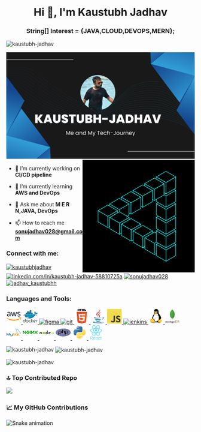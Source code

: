 <h1 align="center">Hi 👋, I'm Kaustubh Jadhav</h1>
<h3 align="center">String[] Interest = {JAVA,CLOUD,DEVOPS,MERN};</h3>
<p align="left"> <img src="https://komarev.com/ghpvc/?username=kaustubh-jadhav&label=Profile%20views&color=0e75b6&style=flat" alt="kaustubh-jadhav" /> </p>
<div> <img src ="JAdhav Kaustubh.png"/></div>
<img align=right src="Ry6p.gif" style="height:300px;width:300px;"/>

- 🔭 I’m currently working on **CI/CD pipeline**

- 🌱 I’m currently learning **AWS and DevOps**

- 💬 Ask me about **M E R N,JAVA, DevOps**

- 📫 How to reach me **sonujadhav028@gmail.com**


<!-- BLOG-POST-LIST:START -->
<!-- BLOG-POST-LIST:END -->

<h3 align="left">Connect with me:</h3>
<p align="left">
<a href="https://dev.to/kaustubhjadhav" target="blank"><img align="center" src="https://raw.githubusercontent.com/rahuldkjain/github-profile-readme-generator/master/src/images/icons/Social/devto.svg" alt="kaustubhjadhav" height="30" width="40" /></a>
<a href="https://linkedin.com/in/linkedin.com/in/kaustubh-jadhav-58810725a" target="blank"><img align="center" src="https://raw.githubusercontent.com/rahuldkjain/github-profile-readme-generator/master/src/images/icons/Social/linked-in-alt.svg" alt="linkedin.com/in/kaustubh-jadhav-58810725a" height="30" width="40" /></a>
<a href="https://codesandbox.com/sonujadhav028" target="blank"><img align="center" src="https://raw.githubusercontent.com/rahuldkjain/github-profile-readme-generator/master/src/images/icons/Social/codesandbox.svg" alt="sonujadhav028" height="30" width="40" /></a>
<a href="https://instagram.com/jadhav_kaustubhh" target="blank"><img align="center" src="https://raw.githubusercontent.com/rahuldkjain/github-profile-readme-generator/master/src/images/icons/Social/instagram.svg" alt="jadhav_kaustubhh" height="30" width="40" /></a>
</p>

<h3 align="left">Languages and Tools:</h3>
<p align="left"> <a href="https://aws.amazon.com" target="_blank" rel="noreferrer"> <img src="https://raw.githubusercontent.com/devicons/devicon/master/icons/amazonwebservices/amazonwebservices-original-wordmark.svg" alt="aws" width="40" height="40"/> </a> <a href="https://www.docker.com/" target="_blank" rel="noreferrer"> <img src="https://raw.githubusercontent.com/devicons/devicon/master/icons/docker/docker-original-wordmark.svg" alt="docker" width="40" height="40"/> </a> <a href="https://www.figma.com/" target="_blank" rel="noreferrer"> <img src="https://www.vectorlogo.zone/logos/figma/figma-icon.svg" alt="figma" width="40" height="40"/> </a> <a href="https://git-scm.com/" target="_blank" rel="noreferrer"> <img src="https://www.vectorlogo.zone/logos/git-scm/git-scm-icon.svg" alt="git" width="40" height="40"/> </a> <a href="https://www.w3.org/html/" target="_blank" rel="noreferrer"> <img src="https://raw.githubusercontent.com/devicons/devicon/master/icons/html5/html5-original-wordmark.svg" alt="html5" width="40" height="40"/> </a> <a href="https://www.java.com" target="_blank" rel="noreferrer"> <img src="https://raw.githubusercontent.com/devicons/devicon/master/icons/java/java-original.svg" alt="java" width="40" height="40"/> </a> <a href="https://developer.mozilla.org/en-US/docs/Web/JavaScript" target="_blank" rel="noreferrer"> <img src="https://raw.githubusercontent.com/devicons/devicon/master/icons/javascript/javascript-original.svg" alt="javascript" width="40" height="40"/> </a> <a href="https://www.jenkins.io" target="_blank" rel="noreferrer"> <img src="https://www.vectorlogo.zone/logos/jenkins/jenkins-icon.svg" alt="jenkins" width="40" height="40"/> </a> <a href="https://www.linux.org/" target="_blank" rel="noreferrer"> <img src="https://raw.githubusercontent.com/devicons/devicon/master/icons/linux/linux-original.svg" alt="linux" width="40" height="40"/> </a> <a href="https://www.mongodb.com/" target="_blank" rel="noreferrer"> <img src="https://raw.githubusercontent.com/devicons/devicon/master/icons/mongodb/mongodb-original-wordmark.svg" alt="mongodb" width="40" height="40"/> </a> <a href="https://www.mysql.com/" target="_blank" rel="noreferrer"> <img src="https://raw.githubusercontent.com/devicons/devicon/master/icons/mysql/mysql-original-wordmark.svg" alt="mysql" width="40" height="40"/> </a> <a href="https://www.nginx.com" target="_blank" rel="noreferrer"> <img src="https://raw.githubusercontent.com/devicons/devicon/master/icons/nginx/nginx-original.svg" alt="nginx" width="40" height="40"/> </a> <a href="https://nodejs.org" target="_blank" rel="noreferrer"> <img src="https://raw.githubusercontent.com/devicons/devicon/master/icons/nodejs/nodejs-original-wordmark.svg" alt="nodejs" width="40" height="40"/> </a> <a href="https://www.php.net" target="_blank" rel="noreferrer"> <img src="https://raw.githubusercontent.com/devicons/devicon/master/icons/php/php-original.svg" alt="php" width="40" height="40"/> </a> <a href="https://www.python.org" target="_blank" rel="noreferrer"> <img src="https://raw.githubusercontent.com/devicons/devicon/master/icons/python/python-original.svg" alt="python" width="40" height="40"/> </a> <a href="https://reactjs.org/" target="_blank" rel="noreferrer"> <img src="https://raw.githubusercontent.com/devicons/devicon/master/icons/react/react-original-wordmark.svg" alt="react" width="40" height="40"/> </a> </p>


<p><img align="left" src="https://github-readme-stats.vercel.app/api/top-langs?username=kaustubh-jadhav&show_icons=true&locale=en&layout=compact&theme=tokyonight" alt="kaustubh-jadhav" /></p>






<p>&nbsp;<img align="center" src="https://github-readme-stats.vercel.app/api?username=kaustubh-jadhav&show_icons=true&locale=en&theme=tokyonight" alt="kaustubh-jadhav" /></p>

<p><img align="center" src="https://github-readme-streak-stats.herokuapp.com/?user=kaustubh-jadhav&theme=tokyonight" alt="kaustubh-jadhav" /></p>

### 🔝 Top Contributed Repo
![](https://github-contributor-stats.vercel.app/api?username=Kaustubh-jadhav&limit=5&theme=tokyonight&combine_all_yearly_contributions=true)




### 📈 My GitHub Contributions
![Snake animation](https://github.com/Kaustubh-jadhav/Kaustubh-jadhav/blob/output/github-contribution-grid-snake.svg)
